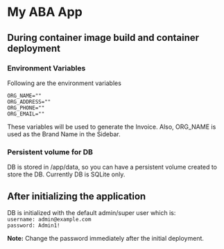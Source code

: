 # My ABA App

## During container image build and container deployment

### Environment Variables

Following are the environment variables 
```
ORG_NAME=""
ORG_ADDRESS=""
ORG_PHONE=""
ORG_EMAIL=""
```
These variables will be used to generate the Invoice.
Also, ORG_NAME is used as the Brand Name in the Sidebar. 

### Persistent volume for DB

DB is stored in /app/data, so you can have a persistent volume created to store the DB.
Currently DB is SQLite only.


## After initializing the application

DB is initialized with the default admin/super user which is:\
`username: admin@example.com`\
`password: Admin1!`

**Note:** Change the password immediately after the initial deployment.


